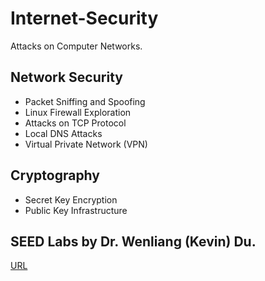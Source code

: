 # Internet-Security
Attacks on Computer Networks.  

## Network Security 
* Packet Sniffing and Spoofing 
* Linux Firewall Exploration 
* Attacks on TCP Protocol 
* Local DNS Attacks 
* Virtual Private Network (VPN) 

## Cryptography
* Secret Key Encryption  
* Public Key Infrastructure  

## SEED Labs by Dr. Wenliang (Kevin) Du.   
  [URL](https://www.handsonsecurity.net/resources.html) 

